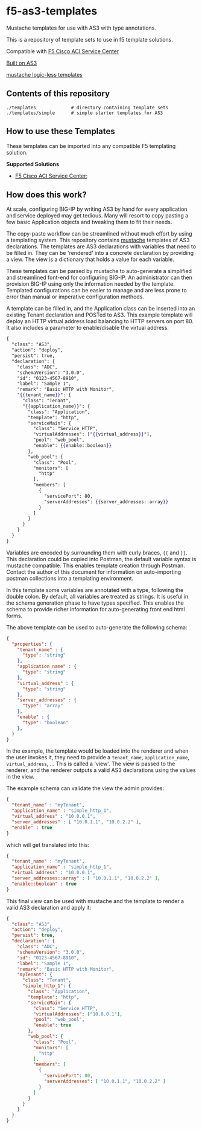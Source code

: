 # f5-as3-templates
Mustache templates for use with AS3 with type annotations.

This is a repository of template sets to use in f5 template solutions.

Compatible with [F5 Cisco ACI Service Center](https://github.com/F5Networks/f5-aci-servicecenter)

[Built on AS3](https://github.com/F5Networks/f5-appsvcs-extension)

[mustache logic-less templates](https://mustache.github.io/)

## Contents of this repository

```
./templates             # directory containing template sets
./templates/simple      # simple starter templates for AS3
```

## How to use these Templates

These templates can be imported into any compatible F5 templating solution.

**Supported Solutions**
* [F5 Cisco ACI Service Center](https://github.com/F5Networks/f5-aci-servicecenter);

## How does this work?

At scale, configuring BIG-IP by writing AS3 by hand for every application and service deployed may get tedious. Many will resort to copy pasting a few basic Application objects and tweaking them to fit their needs.

The copy-paste workflow can be streamlined without much effort by using a templating system. This repository contains [mustache](https://mustache.github.io) templates of AS3 declarations. The templates are AS3 declarations with variables that need to be filled in. They can be 'rendered' into a concrete declaration by providing a view. The view is a dictionary that holds a value for each variable.

These templates can be parsed by mustache to auto-generate a simplified and streamlined font-end for configuring BIG-IP. An administrator can then provision BIG-IP using only the information needed by the template. Templated configurations can be easier to manage and are less prone to error than manual or imperative configuration methods.

A template can be filled in, and the Application class can be inserted into an existing Tenant declaration and POSTed to AS3. This example template will deploy an HTTP virtual address load balancing to HTTP servers on port 80. It also includes a parameter to enable/disable the virtual address.

```mustache
{
  "class": "AS3",
  "action": "deploy",
  "persist": true,
  "declaration": {
    "class": "ADC",
    "schemaVersion": "3.0.0",
    "id": "0123-4567-8910",
    "label": "Sample 1",
    "remark": "Basic HTTP with Monitor",
    "{{tenant_name}}": {
      "class": "Tenant",
      "{{application_name}}": {
        "class": "Application",
        "template": "http",
        "serviceMain": {
          "class": "Service_HTTP",
          "virtualAddresses": ["{{virtual_address}}"],
          "pool": "web_pool",
          "enable": {{enable::boolean}}
        },
        "web_pool": {
          "class": "Pool",
          "monitors": [
            "http"
          ],
          "members": [
            {
              "servicePort": 80,
              "serverAddresses": {{server_addresses::array}}
            }
          ]
        }
      }
    }
  }
}
```

Variables are encoded by surrounding them with curly braces, `{{` and `}}`. This declaration could be copied into Postman, the default variable syntax is mustache compatible. This enables template creation through Postman. Contact the author of this document for information on auto-importing postman collections into a templating environment.

In this template some variables are annotated with a type, following the double colon. By default, all variables are treated as strings. It is useful in the schema generation phase to have types specified. This enables the schema to provide richer information for auto-generating front end html forms.

The above template can be used to auto-generate the following schema:
```json
{
  "properties": {
    "tenant_name" : {
      "type": "string"
    },
    "application_name" : {
      "type": "string"
    },
    "virtual_address" : {
      "type": "string"
    },
    "server_addresses" : {
      "type": "array"
    },
    "enable" : {
      "type": "boolean"
    },
  }
}
```

In the example, the template would be loaded into the renderer and when the user invokes it, they need to provide a `tenant_name`, `application_name`, `virtual_address`, ... This is called a 'view'. The view is passed to the renderer, and the renderer outputs a valid AS3 declarations using the values in the view.

The example schema can validate the view the admin provides:

```json
{
  "tenant_name" : "myTenant",
  "application_name" : "simple_http_1",
  "virtual_address" : "10.0.0.1",
  "server_addresses" : [ "10.0.1.1", "10.0.2.2" ],
  "enable" : true
}
```

which will get translated into this:

```json
{
  "tenant_name" : "myTenant",
  "application_name" : "simple_http_1",
  "virtual_address" : "10.0.0.1",
  "server_addresses::array" : [ "10.0.1.1", "10.0.2.2" ],
  "enable::boolean" : true
}
```

This final view can be used with mustache and the template to render a valid AS3 declaration and apply it:

```json
{
  "class": "AS3",
  "action": "deploy",
  "persist": true,
  "declaration": {
    "class": "ADC",
    "schemaVersion": "3.0.0",
    "id": "0123-4567-8910",
    "label": "Sample 1",
    "remark": "Basic HTTP with Monitor",
    "myTenant": {
      "class": "Tenant",
      "simple_http_1": {
        "class": "Application",
        "template": "http",
        "serviceMain": {
          "class": "Service_HTTP",
          "virtualAddresses": ["10.0.0.1"],
          "pool": "web_pool",
          "enable": true
        },
        "web_pool": {
          "class": "Pool",
          "monitors": [
            "http"
          ],
          "members": [
            {
              "servicePort": 80,
              "serverAddresses": [ "10.0.1.1", "10.0.2.2" ]
            }
          ]
        }
      }
    }
  }
}
```
